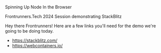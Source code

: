 
Spinning Up Node In the Browser

Frontrunners.Tech 2024 Session demonstrating StackBlitz

Hey there Frontrunners! Here are a few links you'll need for the
demo we're going to be doing today.

* https://stackblitz.com/
* https://webcontainers.io/
